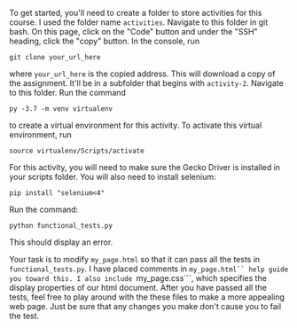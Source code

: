 To get started, you'll need to create a folder to store activities for this course. I used the folder name ```activities```. 
Navigate to this folder in git bash. On this page, click on the "Code" button and under the "SSH" heading, click the "copy" button.
In the console, run

```
git clone your_url_here
```

where ```your_url_here``` is the copied address. This will download a copy of the assignment. It'll be in a subfolder that begins with ```activity-2```.
Navigate to this folder.  Run the command

```
py -3.7 -m venv virtualenv
```

to create a virtual environment for this activity. To activate this virtual environment, run

```
source virtualenv/Scripts/activate
```

For this activity, you will need to make sure the Gecko Driver is installed in your scripts folder.
You will also need to install selenium:

```
pip install "selenium<4"
```

Run the command:
```
python functional_tests.py
```

This should display an error.

Your task is to modify ```my_page.html``` so that it can pass all the tests in ```functional_tests.py```. I have placed comments in ```my_page.html`` help guide you toward this. I also include ```my_page.css```, which specifies the display properties of our html document. After you have passed all the tests, feel free to play around with the these files to make a more appealing web page. Just be sure that any changes you make don't cause you to fail the test.
